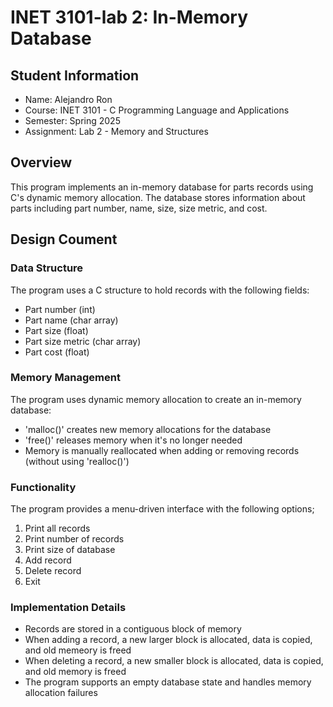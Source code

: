 # INET 3101-lab 2: In-Memory Database

## Student Information
- Name: Alejandro Ron
- Course: INET 3101 - C Programming Language and Applications 
- Semester: Spring 2025
- Assignment: Lab 2 - Memory and Structures


## Overview
This program implements an in-memory database for parts records using C's dynamic memory allocation. The database stores information about parts including part number, name, size, size metric, and cost. 

## Design Coument
### Data Structure
The program uses a C structure to hold records with the following fields:
- Part number (int)
- Part name (char array)
- Part size (float)
- Part size metric (char array)
- Part cost (float)

### Memory Management
The program uses dynamic memory allocation to create an in-memory database:
- 'malloc()' creates new memory allocations for the database
- 'free()' releases memory when it's no longer needed
- Memory is manually reallocated when adding or removing records (without using 'realloc()')

### Functionality 
The program provides a menu-driven interface with the following options;
1. Print all records
2. Print number of records
3. Print size of database
4. Add record
5. Delete record
6. Exit

### Implementation Details 
- Records are stored in a contiguous block of memory
- When adding a record, a new larger block is allocated, data is copied, and old memeory is freed
- When deleting a record, a new smaller block is allocated, data is copied, and old memory is freed
- The program supports an empty database state and handles memory allocation failures
